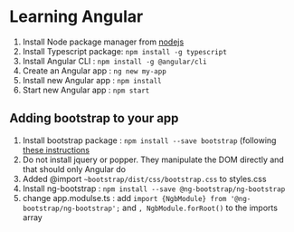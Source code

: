 # Learning Angular
1. Install Node package manager from [nodejs](https://nodejs.org/en/download/)
2. Install Typescript package: `npm install -g typescript`
3. Install Angular CLI       : `npm install -g @angular/cli`
4. Create an Angular app     : `ng new my-app`
5. Install new Angular app   : `npm install`
6. Start new Angular app     : `npm start`

## Adding bootstrap to your app
1. Install bootstrap package : `npm install --save bootstrap` (following [these instructions](https://www.techiediaries.com/angular-bootstrap/)
2. Do not install jquery or popper. They manipulate the DOM directly and that should only Angular do
3. Added @import `~bootstrap/dist/css/bootstrap.css` to styles.css
4. Install ng-bootstrap      : `npm install --save @ng-bootstrap/ng-bootstrap`
5. change app.modulse.ts     : add `import {NgbModule} from '@ng-bootstrap/ng-bootstrap';` and `, NgbModule.forRoot()` to the imports array
